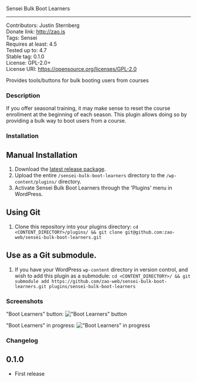 Sensei Bulk Boot Learners
___

Contributors:      Justin Sternberg  
Donate link:       http://zao.is  
Tags:              Sensei  
Requires at least: 4.5  
Tested up to:      4.7  
Stable tag:        0.1.0  
License:           GPL-2.0+  
License URI:       https://opensource.org/licenses/GPL-2.0  

Provides tools/buttons for bulk booting users from courses

### Description

If you offer seasonal training, it may make sense to reset the course enrollment at the beginning of each season. This plugin allows doing so by providing a bulk way to boot users from a course.

### Installation

## Manual Installation

1. Download the [latest release package](https://github.com/zao-web/sensei-bulk-boot-learners/releases).
2. Upload the entire `/sensei-bulk-boot-learners` directory to the `/wp-content/plugins/` directory.
3. Activate Sensei Bulk Boot Learners through the 'Plugins' menu in WordPress.

## Using Git

1. Clone this repository into your plugins directory:
	`cd <CONTENT_DIRECTORY>/plugins/ && git clone git@github.com:zao-web/sensei-bulk-boot-learners.git`

## Use as a Git submodule.
1. If you have your WordPress `wp-content` directory in version control, and wish to add this plugin as a submodule:
	`cd <CONTENT_DIRECTORY>/ && git submodule add https://github.com/zao-web/sensei-bulk-boot-learners.git plugins/sensei-bulk-boot-learners`

### Screenshots

"Boot Learners" button:
!["Boot Learners" button](https://raw.githubusercontent.com/zao-web/sensei-bulk-boot-learners/master/screenshot-1.png)

"Boot Learners" in progress:
!["Boot Learners" in progress](https://raw.githubusercontent.com/zao-web/sensei-bulk-boot-learners/master/screenshot-2.png)

### Changelog

## 0.1.0
* First release
